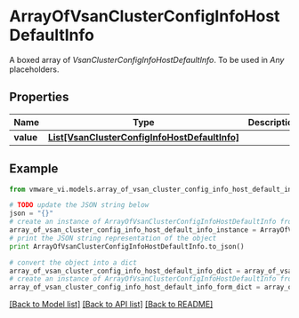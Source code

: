 # ArrayOfVsanClusterConfigInfoHostDefaultInfo

A boxed array of *VsanClusterConfigInfoHostDefaultInfo*. To be used in *Any* placeholders. 

## Properties
Name | Type | Description | Notes
------------ | ------------- | ------------- | -------------
**value** | [**List[VsanClusterConfigInfoHostDefaultInfo]**](VsanClusterConfigInfoHostDefaultInfo.md) |  | 

## Example

```python
from vmware_vi.models.array_of_vsan_cluster_config_info_host_default_info import ArrayOfVsanClusterConfigInfoHostDefaultInfo

# TODO update the JSON string below
json = "{}"
# create an instance of ArrayOfVsanClusterConfigInfoHostDefaultInfo from a JSON string
array_of_vsan_cluster_config_info_host_default_info_instance = ArrayOfVsanClusterConfigInfoHostDefaultInfo.from_json(json)
# print the JSON string representation of the object
print ArrayOfVsanClusterConfigInfoHostDefaultInfo.to_json()

# convert the object into a dict
array_of_vsan_cluster_config_info_host_default_info_dict = array_of_vsan_cluster_config_info_host_default_info_instance.to_dict()
# create an instance of ArrayOfVsanClusterConfigInfoHostDefaultInfo from a dict
array_of_vsan_cluster_config_info_host_default_info_form_dict = array_of_vsan_cluster_config_info_host_default_info.from_dict(array_of_vsan_cluster_config_info_host_default_info_dict)
```
[[Back to Model list]](../README.md#documentation-for-models) [[Back to API list]](../README.md#documentation-for-api-endpoints) [[Back to README]](../README.md)


